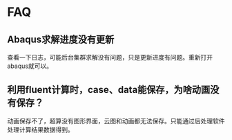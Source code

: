 # FAQ

## Abaqus求解进度没有更新

查看一下日志，可能后台集群求解没有问题，只是更新进度有问题。重新打开abaqus就可以。

## 利用fluent计算时，case、data能保存，为啥动画没有保存？

动画保存不了，超算没有图形界面，云图和动画都无法保存。只能通过后处理软件处理计算结果数据得到。

